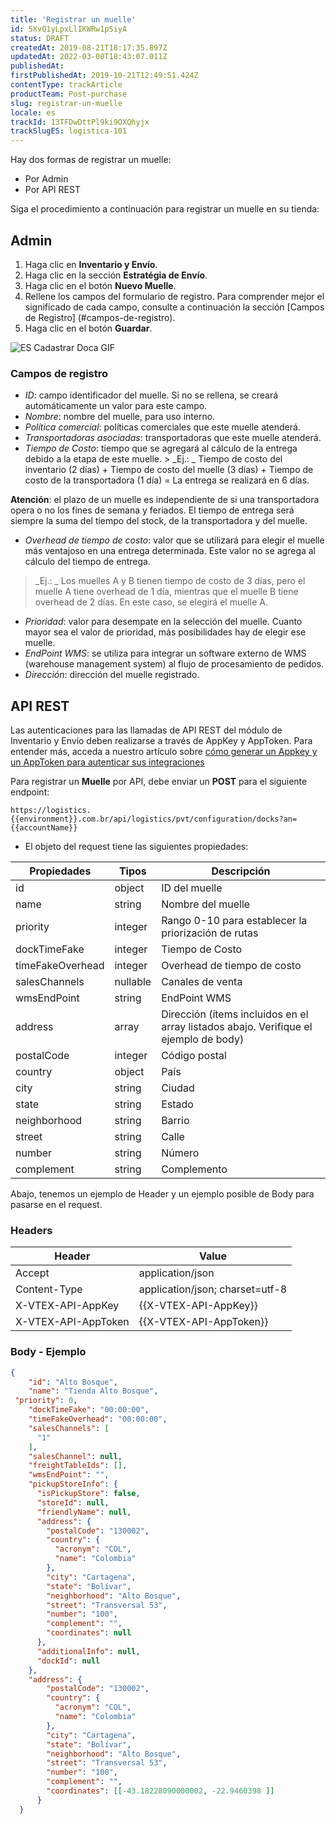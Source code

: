 ```yaml
---
title: 'Registrar un muelle'
id: 5XvQ1yLpxLlIKWRw1pSiyA
status: DRAFT
createdAt: 2019-08-21T18:17:35.897Z
updatedAt: 2022-03-08T18:43:07.011Z
publishedAt: 
firstPublishedAt: 2019-10-21T12:49:51.424Z
contentType: trackArticle
productTeam: Post-purchase
slug: registrar-un-muelle
locale: es
trackId: 13TFDwDttPl9ki9OXQhyjx
trackSlugES: logistica-101
---
```


Hay dos formas de registrar un muelle:  
- Por Admin
- Por API REST

Siga el procedimiento a continuación para registrar un muelle en su tienda:

## Admin

1. Haga clic en **Inventario y Envío**.
2. Haga clic en la sección **Estratégia de Envío**.
3. Haga clic en el botón **Nuevo Muelle**.
4. Rellene los campos del formulario de registro. Para comprender mejor el significado de cada campo, consulte a continuación la sección [Campos de Registro] (#campos-de-registro).
5. Haga clic en el botón **Guardar**.

![ES Cadastrar Doca GIF](//images.ctfassets.net/alneenqid6w5/1nWWY7VL7GvqTA3s9TuQ3Z/470d02a8d6a602066a4585fd3db15208/ES_Cadastrar_Doca_GIF.gif)

### Campos de registro

- _ID_: campo identificador del muelle. Si no se rellena, se creará automáticamente un valor para este campo.
- _Nombre_: nombre del muelle, para uso interno.
- _Política comercial_: políticas comerciales que este muelle atenderá.
- _Transportadoras asociadas_: transportadoras que este muelle atenderá.
- _Tiempo de Costo_: tiempo que se agregará al cálculo de la entrega debido a la etapa de este muelle. > _Ej.: _ Tiempo de costo del inventario (2 días) + Tiempo de costo del muelle (3 días) + Tiempo de costo de la transportadora (1 día) = La entrega se realizará en 6 días.

<div class="alert alert-info">

<strong>Atención</strong>: el plazo de un muelle es independiente de si una transportadora opera o no los fines de semana y feriados. El tiempo de entrega será siempre la suma del tiempo del stock, de la transportadora y del muelle.

</div>

- _Overhead de tiempo de costo_: valor que se utilizará para elegir el muelle más ventajoso en una entrega determinada. Este valor no se agrega al cálculo del tiempo de entrega.
> _Ej.: _ Los muelles A y B tienen tiempo de costo de 3 días, pero el muelle A tiene overhead de 1 día, mientras que el muelle B tiene overhead de 2 días. En este caso, se elegirá el muelle A.

-  _Prioridad_: valor para desempate en la selección del muelle. Cuanto mayor sea el valor de prioridad, más posibilidades hay de elegir ese muelle.
- _EndPoint WMS_: se utiliza para integrar un software externo de WMS (warehouse management system) al flujo de procesamiento de pedidos.
- _Dirección_: dirección del muelle registrado.

## API REST

<div class="alert alert-warning">
Las autenticaciones para las llamadas de API REST del módulo de Inventario y Envío deben realizarse a través de AppKey y AppToken. Para entender más, acceda a nuestro artículo sobre <a href="https://help.vtex.com/es/tutorial/crear-appkey-y-apptoken-para-autenticar-las-integraciones--43tQeyQJgAKGEuCqQKAOI2"> cómo generar un Appkey y un AppToken para autenticar sus integraciones</a>
</div>

Para registrar un **Muelle** por API, debe enviar un __POST__ para el siguiente  endpoint:

`https://logistics.{{environment}}.com.br/api/logistics/pvt/configuration/docks?an={{accountName}}`

- El objeto del request tiene las siguientes propiedades:

| __Propiedades__ | __Tipos__ |__Descripción__|
|------------------|-----------|-------------|
| id| object| ID del muelle|
| name| string| Nombre del muelle|
| priority| integer| Rango 0-10 para establecer la priorización de rutas|
| dockTimeFake| integer| Tiempo de Costo|
| timeFakeOverhead| integer| Overhead de tiempo de costo|
| salesChannels| nullable| Canales de venta|
| wmsEndPoint| string| EndPoint WMS|
| address| array| Dirección (ítems incluidos en el array listados abajo. Verifique el ejemplo de body)|
| postalCode| integer| Código postal|
| country| object| País|
| city| string| Ciudad|
| state| string| Estado|
| neighborhood| string| Barrio|
| street| string| Calle|
| number| string| Número|
| complement| string| Complemento|

Abajo, tenemos un ejemplo de Header y un ejemplo posible de Body para pasarse en el request.

### Headers

| Header| Value |
|------------------|-----------|
| Accept |   application/json |
| Content-Type |   application/json; charset=utf-8 |
| X-VTEX-API-AppKey | {{X-VTEX-API-AppKey}} |
| X-VTEX-API-AppToken | {{X-VTEX-API-AppToken}} |

### Body - Ejemplo

```json
{
    "id": "Alto Bosque",
    "name": "Tienda Alto Bosque",
 "priority": 0,
    "dockTimeFake": "00:00:00",
    "timeFakeOverhead": "00:00:00",
    "salesChannels": [
      "1"
    ],
    "salesChannel": null,
    "freightTableIds": [],
    "wmsEndPoint": "",
    "pickupStoreInfo": {
      "isPickupStore": false,
      "storeId": null,
      "friendlyName": null,
      "address": {
        "postalCode": "130002",
        "country": {
          "acronym": "COL",
          "name": "Colombia"
        },
        "city": "Cartagena",
        "state": "Bolívar",
        "neighborhood": "Alto Bosque",
        "street": "Transversal 53",
        "number": "100",
        "complement": "",
        "coordinates": null
      },
      "additionalInfo": null,
      "dockId": null
    },
    "address": {
        "postalCode": "130002",
        "country": {
          "acronym": "COL",
          "name": "Colombia"
        },
        "city": "Cartagena",
        "state": "Bolívar",
        "neighborhood": "Alto Bosque",
        "street": "Transversal 53",
        "number": "100",
        "complement": "",
        "coordinates": [[-43.18228090000002, -22.9460398 ]]
      }
  }
```
